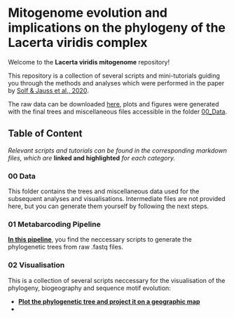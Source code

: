 # Mitogenome evolution and implications on the phylogeny of the Lacerta viridis complex

Welcome to the **Lacerta viridis mitogenome** repository!

This repository is a collection of several scripts and mini-tutorials guiding you through the methods and analyses which were performed in the paper by [Solf & Jauss et al., 2020]().

The raw data can be downloaded [here](), plots and figures were generated with the final trees and miscellaneous files accessible in the folder [00_Data](00_Data/). 

## Table of Content
*Relevant scripts and tutorials can be found in the corresponding markdown files, which are* **linked and highlighted** *for each category.*

### 00 Data
This folder contains the trees and miscellaneous data used for the subsequent analyses and visualisations. Intermediate files are not provided here, but you can generate them yourself by following the next steps.

### 01 Metabarcoding Pipeline
**[In this pipeline](01_Pipeline/Readme.md)**, you find the neccessary scripts to generate the phylogenetic trees from raw .fastq files.

### 02 Visualisation
This is a collection of several scripts neccessary for the visualisation of the phylogeny, biogeography and sequence motif evolution:
- **[Plot the phylogenetic tree and project it on a geographic map](02_Visualisation/Tree_TreeToMap.md)**
- 